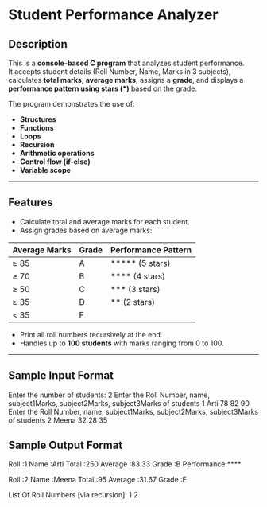 # Student Performance Analyzer

## Description
This is a **console-based C program** that analyzes student performance.  
It accepts student details (Roll Number, Name, Marks in 3 subjects), calculates **total marks**, **average marks**, assigns a **grade**, and displays a **performance pattern using stars (\*)** based on the grade.  

The program demonstrates the use of:
- **Structures**
- **Functions**
- **Loops**
- **Recursion**
- **Arithmetic operations**
- **Control flow (if-else)**
- **Variable scope**

---

## Features
- Calculate total and average marks for each student.
- Assign grades based on average marks:

| Average Marks | Grade | Performance Pattern |
|---------------|-------|-------------------|
| ≥ 85          | A     | ***** (5 stars)   |
| ≥ 70          | B     | **** (4 stars)    |
| ≥ 50          | C     | *** (3 stars)     |
| ≥ 35          | D     | ** (2 stars)      |
| < 35          | F     |                   |

- Print all roll numbers recursively at the end.
- Handles up to **100 students** with marks ranging from 0 to 100.

---

## Sample Input Format
Enter the number of students: 2
Enter the Roll Number, name, subject1Marks, subject2Marks, subject3Marks of students
1 Arti 78 82 90
Enter the Roll Number, name, subject1Marks, subject2Marks, subject3Marks of students
2 Meena 32 28 35


## Sample Output Format
Roll :1
Name :Arti
Total :250
Average :83.33
Grade :B
Performance:****

Roll :2
Name :Meena
Total :95
Average :31.67
Grade :F

List Of Roll Numbers [via recursion]: 1 2

